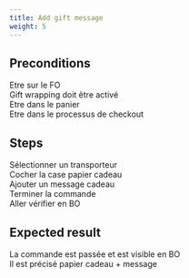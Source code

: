 ```yaml
---
title: Add gift message
weight: 5
---
```


## Preconditions

Etre sur le FO\
Gift wrapping doit être activé\
Etre dans le panier\
Etre dans le processus de checkout
## Steps

Sélectionner un transporteur\
Cocher la case papier cadeau\
Ajouter un message cadeau\
Terminer la commande\
Aller vérifier en BO

## Expected result

La commande est passée et est visible en BO \
Il est précisé papier cadeau + message

